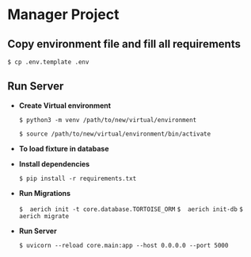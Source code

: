 # Manager Project

## Copy environment file and fill all requirements
    $ cp .env.template .env

## Run Server
- **Create Virtual environment**

    `$ python3 -m venv /path/to/new/virtual/environment`

  `$ source /path/to/new/virtual/environment/bin/activate`

- **To load fixture in database**

- **Install dependencies**
    
    `$ pip install -r requirements.txt`

- **Run Migrations**
      
    `$  aerich init -t core.database.TORTOISE_ORM`
    `$  aerich init-db`
    `$  aerich migrate`

- **Run Server**

    `$ uvicorn --reload core.main:app --host 0.0.0.0 --port 5000`


